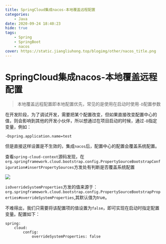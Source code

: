 ```yaml
---
title: SpringCloud集成nacos-本地覆盖远程配置
categories: 
    - Java
date: 2020-09-24 18:40:23
hide: true
tags:
	- Spring
	- SpringBoot
	- nacos
cover: https://static.jiangliuhong.top/blogimg/other/nacos_title.png 
---
```

# SpringCloud集成nacos-本地覆盖远程配置

> 本地覆盖远程配置即本地配置优先，常见的是使用在启动时使用`-D`配置参数

在开发阶段，为了调试开发，需要把某个配置改变，但如果直接改变配置中心的值，则会影响到其他的开发小伙伴，所以想通过在项目启动的时候，通过`-D`指定变量，例如：

```
-Dspring.application.name=test
```

但是直接这样设置是不生效的，集成`nacos`后，配置中心的配置会覆盖系统配置。

查看`spring-cloud-context`源码发现，在`org.springframework.cloud.bootstrap.config.PropertySourceBootstrapConfiguration#insertPropertySources`方发处有判断是否覆盖系统配置

![](https://static.jiangliuhong.top/images/2021/1/1611905131604.png)

`isOverrideSystemProperties`方发的值来源于：`org.springframework.cloud.bootstrap.config.PropertySourceBootstrapProperties#overrideSystemProperties`,其默认值为true。

不难得出，我们只需要将该配置项的值设置为`false`，即可实现在启动时指定配置变量。配置如下：

```
spring:
    cloud:
        config:
            overrideSystemProperties: false
```

